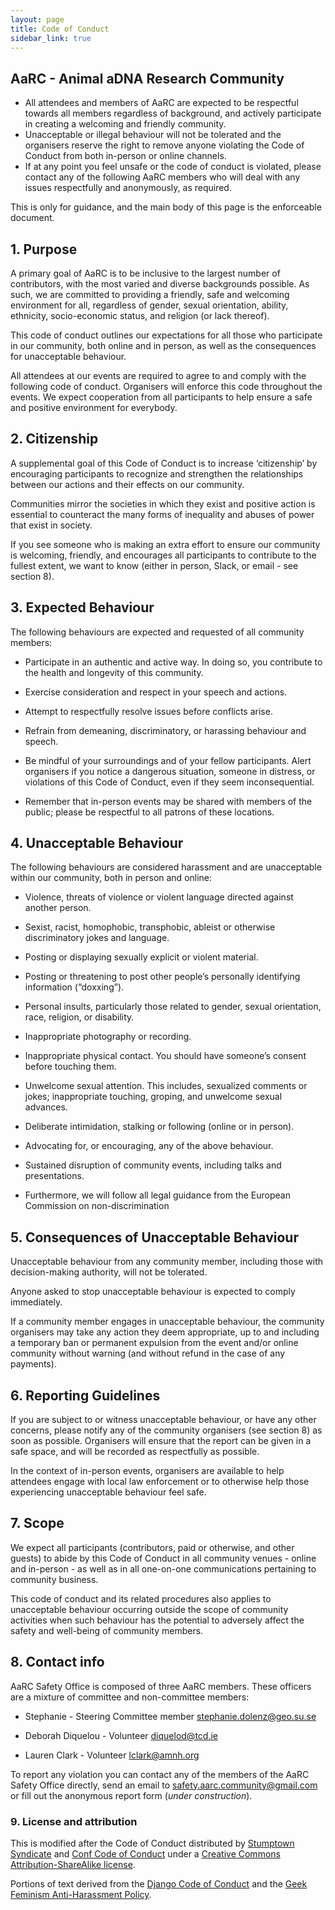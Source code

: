 ```yaml
---
layout: page
title: Code of Conduct
sidebar_link: true
---
```



## AaRC - Animal aDNA Research Community

* All attendees and members of AaRC are expected to be respectful towards all members regardless of background, and actively participate in creating a welcoming and friendly community.
* Unacceptable or illegal behaviour will not be tolerated and the organisers reserve the right to remove anyone violating the Code of Conduct from both in-person or online channels.
* If at any point you feel unsafe or the code of conduct is violated, please contact any of the following AaRC members who will deal with any issues respectfully and anonymously, as required.


This is only for guidance, and the main body of this page is the enforceable document.

## 1. Purpose
A primary goal of AaRC is to be inclusive to the largest number of contributors, with the most varied and diverse backgrounds possible. As such, we are committed to providing a friendly, safe and welcoming environment for all, regardless of gender, sexual orientation, ability, ethnicity, socio-economic status, and religion (or lack thereof).

This code of conduct outlines our expectations for all those who participate in our community, both online and in person, as well as the consequences for unacceptable behaviour.

All attendees at our events are required to agree to and comply with the following code of conduct. Organisers will enforce this code throughout the events. We expect cooperation from all participants to help ensure a safe and positive environment for everybody.

## 2. Citizenship

A supplemental goal of this Code of Conduct is to increase ‘citizenship’ by encouraging participants to recognize and strengthen the relationships between our actions and their effects on our community.

Communities mirror the societies in which they exist and positive action is essential to counteract the many forms of inequality and abuses of power that exist in society.

If you see someone who is making an extra effort to ensure our community is welcoming, friendly, and encourages all participants to contribute to the fullest extent, we want to know (either in person, Slack, or email - see section 8).


## 3. Expected Behaviour

The following behaviours are expected and requested of all community members:

* Participate in an authentic and active way. In doing so, you contribute to the health and longevity of this community.

* Exercise consideration and respect in your speech and actions.

* Attempt to respectfully resolve issues before conflicts arise.

* Refrain from demeaning, discriminatory, or harassing behaviour and speech.

* Be mindful of your surroundings and of your fellow participants. Alert organisers if you notice a dangerous situation, someone in distress, or violations of this Code of Conduct, even if they seem inconsequential.

* Remember that in-person events may be shared with members of the public; please be respectful to all patrons of these locations.

## 4. Unacceptable Behaviour

The following behaviours are considered harassment and are unacceptable within our community, both in person and online:

* Violence, threats of violence or violent language directed against another person.

* Sexist, racist, homophobic, transphobic, ableist or otherwise discriminatory jokes and language.

* Posting or displaying sexually explicit or violent material.

* Posting or threatening to post other people’s personally identifying information (“doxxing”).

* Personal insults, particularly those related to gender, sexual orientation, race, religion, or disability.

* Inappropriate photography or recording.

* Inappropriate physical contact. You should have someone’s consent before touching them.

* Unwelcome sexual attention. This includes, sexualized comments or jokes; inappropriate touching, groping, and unwelcome sexual advances.

* Deliberate intimidation, stalking or following (online or in person).

* Advocating for, or encouraging, any of the above behaviour.

* Sustained disruption of community events, including talks and presentations.

* Furthermore, we will follow all legal guidance from the European Commission on non-discrimination

## 5. Consequences of Unacceptable Behaviour

Unacceptable behaviour from any community member, including those with decision-making authority, will not be tolerated.

Anyone asked to stop unacceptable behaviour is expected to comply immediately.

If a community member engages in unacceptable behaviour, the community organisers may take any action they deem appropriate, up to and including a temporary ban or permanent expulsion from the event and/or online community without warning (and without refund in the case of any payments).

## 6. Reporting Guidelines

If you are subject to or witness unacceptable behaviour, or have any other concerns, please notify any of the community organisers (see section 8) as soon as possible. Organisers will ensure that the report can be given in a safe space, and will be recorded as respectfully as possible.

In the context of in-person events, organisers are available to help attendees engage with local law enforcement or to otherwise help those experiencing unacceptable behaviour feel safe.

## 7. Scope

We expect all participants (contributors, paid or otherwise, and other guests) to abide by this Code of Conduct in all community venues - online and in-person - as well as in all one-on-one communications pertaining to community business.

This code of conduct and its related procedures also applies to unacceptable behaviour occurring outside the scope of community activities when such behaviour has the potential to adversely affect the safety and well-being of community members.

## 8. Contact info

AaRC Safety Office is composed of three AaRC members. These officers are a mixture of committee and non-committee members:

* Stephanie - Steering Committee member [stephanie.dolenz@geo.su.se](mailto:stephanie.dolenz@geo.su.se)

* Deborah Diquelou - Volunteer [diquelod@tcd.ie](mailto:diquelod@tcd.ie)

* Lauren Clark - Volunteer [lclark@amnh.org](mailto:lclark@amnh.org)

To report any violation you can contact any of the members of the AaRC Safety Office directly, send an email to [safety.aarc.community@gmail.com](mailto:safety.aarc.community@gmail.com) or fill out the anonymous report form (*under construction*).

### 9. License and attribution

This is modified after the Code of Conduct distributed by [Stumptown Syndicate](http://stumptownsyndicate.org) and [Conf Code of Conduct](https://confcodeofconduct.com/) under a [Creative Commons Attribution-ShareAlike license](http://creativecommons.org/licenses/by-sa/3.0/). 

Portions of text derived from the [Django Code of Conduct](https://www.djangoproject.com/conduct/) and the [Geek Feminism Anti-Harassment Policy](http://geekfeminism.wikia.com/wiki/Conference_anti-harassment/Policy).


